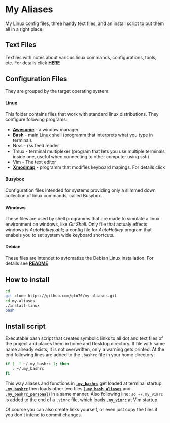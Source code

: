 My Aliases
==========
My Linux config files, three handy text files, and an install script to put them all in a right place.

Text Files
----------
Texfiles with notes about various linux commands, configurations, tools, etc.
For details click [**HERE**](text-files)

Configuration Files
------------
They are grouped by the target operating system.

#### Linux
This folder contains files that work with standard linux distributions. They configure folowing programs:
* [**Awesome**](/conf-files/linux/awesome) - a window manager. 
*  [**Bash**](/conf-files/linux/bash) - main Linux shell (programm that interprets what you type in terminal). 
* Nrss - rss feed reader
* Tmux - terminal multiplexer (program that lets you use multiple terminals inside one, useful when connecting to other computer using *ssh*)
* Vim - The text editor
* [**Xmodmap**](/conf-files/linux/xmodmap) - programm that modifies keyboard mapings. For details click

#### Busybox
Configuration files intended for systems providing only a slimmed down collection of linux commands, called Busybox.

#### Windows
These files are used by shell programms that are made to simulate a linux environment on windows, like *Git Shell*. Only file that actualy effects windows is *AutoHotkey.ahk*; a config file for *AutoHotkey* program that enabels you to set system wide keyboard shortcuts.  

#### Debian
These files are intendet to avtomatize the Debian Linux installation. 
For details see [**README**](conf-files/debian)

How to install
--------------

```bash
cd
git clone https://github.com/gto76/my-aliases.git
cd my-aliases
./install-linux
bash
```

Install script
--------------
Executable bash script that creates symbolic links to all dot and text files of the project and places them in home and Desktop directory. If file with same name already exists, it is not overwritten, only a warning gets printed. At the end following lines are added to the `.bashrc` file in your home directory:
``` bash
if [ -f ~/.my_bashrc ]; then
   . ~/.my_bashrc
fi
```
This way aliases and functions in [**`.my_bashrc`**](dotfiles/.my_bashrc) get loaded at terminal startup. [**`.my_bashrc`**](dotfiles/.my_bashrc) then loads other two files ([**`.my_bash_aliases`**](dotfiles/.my_bash_aliases) and [**`.my_bashrc_personal`**](dotfiles/.my_bashrc_personal)) in a same manner.
Also following line: `so ~/.my_vimrc` is added to the end of a `.vimrc` file, which loads [**`.my_vimrc`**](dotfiles/.my_vimrc) at Vim startup. 

Of course you can also create links yourself, or even just copy the files if you don't intend to commit changes.






